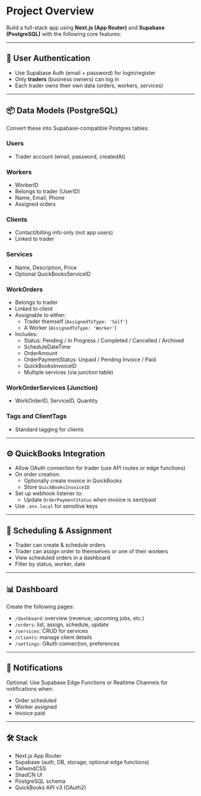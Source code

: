 # Project Overview

Build a full-stack app using **Next.js (App Router)** and **Supabase (PostgreSQL)** with the following core features:

---

## 🧾 User Authentication

- Use Supabase Auth (email + password) for login/register
- Only **traders** (business owners) can log in
- Each trader owns their own data (orders, workers, services)

---

## 📦 Data Models (PostgreSQL)

Convert these into Supabase-compatible Postgres tables:

### Users
- Trader account (email, password, createdAt)

### Workers
- WorkerID
- Belongs to trader (UserID)
- Name, Email, Phone
- Assigned orders

### Clients
- Contact/billing info only (not app users)
- Linked to trader

### Services
- Name, Description, Price
- Optional QuickBooksServiceID

### WorkOrders
- Belongs to trader
- Linked to client
- Assignable to either:
  - Trader themself (`AssignedToType: 'Self'`)
  - A Worker (`AssignedToType: 'Worker'`)
- Includes:
  - Status: Pending / In Progress / Completed / Cancelled / Archived
  - ScheduleDateTime
  - OrderAmount
  - OrderPaymentStatus: Unpaid / Pending Invoice / Paid
  - QuickBooksInvoiceID
  - Multiple services (via junction table)

### WorkOrderServices (Junction)
- WorkOrderID, ServiceID, Quantity

### Tags and ClientTags
- Standard tagging for clients

---

## ⚙️ QuickBooks Integration

- Allow OAuth connection for trader (use API routes or edge functions)
- On order creation:
  - Optionally create invoice in QuickBooks
  - Store `QuickBooksInvoiceID`
- Set up webhook listener to:
  - Update `OrderPaymentStatus` when invoice is sent/paid
- Use `.env.local` for sensitive keys

---

## 📆 Scheduling & Assignment

- Trader can create & schedule orders
- Trader can assign order to themselves or one of their workers
- View scheduled orders in a dashboard
- Filter by status, worker, date

---

## 📊 Dashboard

Create the following pages:

- `/dashboard`: overview (revenue, upcoming jobs, etc.)
- `/orders`: list, assign, schedule, update
- `/services`: CRUD for services
- `/clients`: manage client details
- `/settings`: OAuth connection, preferences

---

## 🔔 Notifications

Optional: Use Supabase Edge Functions or Realtime Channels for notifications when:

- Order scheduled
- Worker assigned
- Invoice paid

---

## 🛠️ Stack

- Next.js App Router
- Supabase (auth, DB, storage, optional edge functions)
- TailwindCSS
- ShadCN UI
- PostgreSQL schema
- QuickBooks API v3 (OAuth2)

